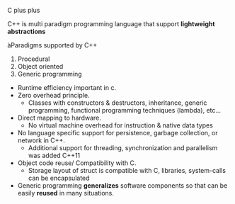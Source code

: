 ﻿C plus plus

C++ is multi paradigm programming language that support **lightweight abstractions**

àParadigms supported by C++

1. Procedural
1. Object oriented
1. Generic programming

- Runtime efficiency important in c.
- Zero overhead principle.
  - Classes with constructors & destructors, inheritance, generic programming, functional programming techniques (lambda), etc...
- Direct mapping to hardware.
  - No virtual machine overhead for instruction & native data types
- No language specific support for persistence, garbage collection, or network in C++.
  - Additional support for threading, synchronization and parallelism was added C++11 
- Object code reuse/ Compatibility with C.
  - Storage layout of struct is compatible with C, libraries, system-calls can be encapsulated
- Generic programming **generalizes** software components so that can be easily **reused** in many situations.





